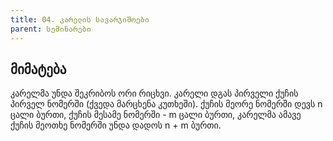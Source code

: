 ```yaml
---
title: 04. კარელის სავარჯიშოები
parent: სემინარები
---
```



## მიმატება
კარელმა უნდა შეკრიბოს ორი რიცხვი. კარელი დგას პირველი ქუჩის პირველ ნომერში (ქვედა მარცხენა კუთხეში). ქუჩის მეორე ნომერში დევს n ცალი ბურთი, ქუჩის მესამე ნომერში - m ცალი ბურთი, კარელმა ამავე ქუჩის მეოთხე ნომერში უნდა დადოს n + m ბურთი.